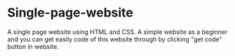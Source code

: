 # Single-page-website
A single page website using HTML and CSS.
A simple website as a beginner and you can get easily code of this website through by clicking "get code" button in website.

